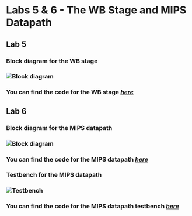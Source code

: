 # Labs 5 & 6 - The WB Stage and MIPS Datapath

## Lab 5
### Block diagram for the WB stage
### ![Block diagram]()
### You can find the code for the WB stage [*here*]()

## Lab 6
### Block diagram for the MIPS datapath
### ![Block diagram]()
### You can find the code for the MIPS datapath [*here*]()

### Testbench for the MIPS datapath
### ![Testbench]()
### You can find the code for the MIPS datapath testbench [*here*]()
